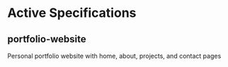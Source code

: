# Active Specifications

## portfolio-website
Personal portfolio website with home, about, projects, and contact pages
